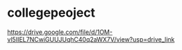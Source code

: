 # collegepeoject
https://drive.google.com/file/d/1OM-vl5IIEL7NCwiGUUJUqhC40q2aWX7V/view?usp=drive_link
